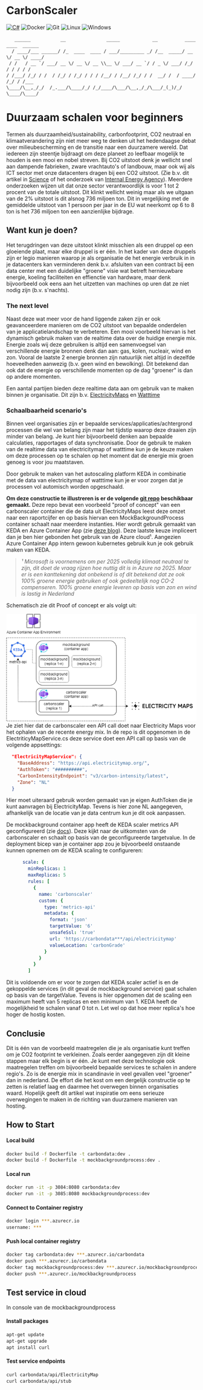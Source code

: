# CarbonScaler

[![C#](https://img.shields.io/badge/C%23-%2300599C.svg?style=for-the-badge&logo=c-sharp&logoColor=white)](https://docs.microsoft.com/en-us/dotnet/csharp/) 
![Docker](https://img.shields.io/badge/docker-%230db7ed.svg?style=for-the-badge&logo=docker&logoColor=white) ![Git](https://img.shields.io/badge/git-%23F05033.svg?style=for-the-badge&logo=git&logoColor=white)
![Linux](https://img.shields.io/badge/Linux-FCC624?style=for-the-badge&logo=linux&logoColor=black) ![Windows](https://img.shields.io/badge/Windows-0078D6?style=for-the-badge&logo=windows&logoColor=white)

       ______           __               _____            __          ____  ____  ______
      / ____/___ ______/ /_  ____  ____ / ___/_________ _/ /__  _____/ __ \/ __ \/ ____/
     / /   / __ `/ ___/ __ \/ __ \/ __ \\__ \/ ___/ __ `/ / _ \/ ___/ /_/ / / / / /     
    / /___/ /_/ / /  / /_/ / /_/ / / / /__/ / /__/ /_/ / /  __/ /  / ____/ /_/ / /___   
    \____/\__,_/_/  /_.___/\____/_/ /_/____/\___/\__,_/_/\___/_(_)/_/    \____/\____/   


                     
# Duurzaam schalen voor beginners
Termen als duurzaamheid/sustainability, carbonfootprint, CO2 neutraal en klimaatverandering zijn niet meer weg te denken uit het hedendaagse debat over milieubescherming en de transitie naar een duurzamere wereld. Dat iedereen zijn steentje bijdraagt om deze planeet zo leefbaar mogelijk te houden is een mooi en nobel streven. Bij CO2 uitstoot denk je wellicht snel aan dampende fabrieken, zware vrachtauto's of landbouw, maar ook wij als ICT sector met onze datacenters dragen bij een CO2 uitstoot. (Zie b.v. dit artikel in [Science](https://datacenters.lbl.gov/sites/default/files/Masanet_et_al_Science_2020.full_.pdf) of het onderzoek van [Internal Energy Agency](https://www.iea.org/energy-system/buildings/data-centres-and-data-transmission-networks)). Meerdere onderzoeken wijzen uit dat onze sector verantwoordlijk is voor 1 tot 2 procent van de totale uitstoot. Dit klinkt wellicht weinig maar als we uitgaan van de 2% uitstoot is dit alsnog 736 miljoen ton. Dit in vergelijking met de gemiddelde uitstoot van 1 persoon per jaar in de EU wat neerkomt op 6 to 8 ton is het 736 miljoen ton een aanzienlijke bijdrage.

## Want kun je doen?
Het terugdringen van deze uitstoot klinkt misschien als een druppel op een gloeiende plaat, maar elke druppel is er één. In het kader van deze druppels zijn er legio manieren waarop je als organisatie de het energie verbruik in in je datacenters kan verminderen denk b.v. afsluiten van een contract bij een data center met een duidelijke "groene" visie wat betreft hernieuwbare energie, koeling faciliteiten en effienctie van hardware, maar denk bijvoorbeeld ook eens aan het uitzetten van machines op uren dat ze niet nodig zijn (b.v. s'nachts). 
### The next level
Naast deze wat meer voor de hand liggende zaken zijn er ook geavanceerdere manieren om de CO2 uitstoot van bepaalde onderdelen van je applicatielandschap te verbeteren. Een mooi voorbeeld hiervan is het dynamisch gebruik maken van de realtime data over de huidige energie mix. Energie zoals wij deze gebruiken is altijd een samenvoegsel van verschillende energie bronnen denk dan aan: gas, kolen, nucleair, wind en zon. Vooral de laatste 2 energie bronnen zijn natuurlijk niet altijd in dezelfde hoeveelheden aanwezig (b.v. geen wind en bewolking). Dit betekend dan ook dat de energie op verschillende momenten op de dag "groener" is dan op andere momenten. 

Een aantal partijen bieden deze realtime data aan om gebruik van te maken binnen je organisatie. Dit zijn b.v. [ElectricityMaps](https://app.electricitymaps.com/map) en [Watttime](https://watttime.org/docs-dev/coverage-map/)

### Schaalbaarheid scenario's
Binnen veel organisaties zijn er bepaalde services/applicaties/achtergrond processen die wel van belang zijn maar het tijdstip waarop deze draaien zijn minder van belang. Je kunt hier bijvoorbeeld denken aan bepaalde calculaties, rapportages of data synchronisatie. Door de gebruik te maken van de realtime data van electricitymap of watttime kun je de keuze maken om deze processen op te schalen op het moment dat de energie mix groen genoeg is voor jou maatstaven. 

Door gebruik te maken van het autoscaling platform KEDA in combinatie met de data van electricitymap of watttime kun je er voor zorgen dat je processen vol automisch worden opgeschaald. 

**Om deze constructie te illustreren is er de volgende [git repo](https://github.com/pabes74/CarbonScaler) beschikbaar gemaakt.** Deze repo bevat een voorbeeld "proof of concept" van een carbonscaler container die de data uit ElectricityMaps leest deze omzet naar een raportcijfer en op basis hiervan een MockBackgroundProcess container schaalt naar meerdere instanties. Hier wordt gebruik gemaakt van KEDA en Azure Container App (zie [deze blog](https://www.bergler.nl/container-orchestratie-gemakkelijk-gemaakt-maar-hoe-dan/)). Deze laatste keuze impliceert dan je ben hier gebonden het gebruik van de Azure cloud¹. Aangezien Azure Container App intern gewoon kubernetes gebruik kun je ook gebruik maken van KEDA. 

> *¹ Microsoft is voornemens om per 2025 volledig klimaat neutraal te zijn, dit doet de vraag rijzen hoe nuttig dit is in Azure na 2025. Maar er is een kanttekening dat onbekend is of dit betekend dat ze ook 100% groene energie gebruiken of ook gedeeltelijk nog CO-2 compenseren. 100% groene energie leveren op basis van zon en wind is lastig in Nederland*

Schematisch zie dit Proof of concept er als volgt uit:

![carbonscaler](CarbonScaler.png)
Je ziet hier dat de carbonscaler een API call doet naar Electricity Maps voor het ophalen van de recente energy mix. 
In de repo is dit opgenomen in de ElectriticyMapService.cs deze service doet een API call op basis van de volgende appsettings:

```json
  "ElectricityMapService": {
    "BaseAddress": "https://api.electricitymap.org/",
    "AuthToken": "##########",
    "CarbonIntensityEndpoint": "v3/carbon-intensity/latest",
    "Zone": "NL"
  }
```
Hier moet uiteraard gebruik worden gemaakt van je eigen AuthToken die je kunt aanvragen bij ElectricityMap. Tevens is hier zone NL aangegeven, afhankelijk van de locatie van je data centrum kun je dit ook aanpassen.

De mockbackground container app heeft de KEDA scaler metrics API geconfigureerd (zie [docs](https://keda.sh/docs/2.15/scalers/metrics-api/)). Deze kijkt naar de uitkomsten van de carbonscaler en schaalt op basis van de geconfigureerde targetvalue. 
In de deployment bicep van je container app zou je bijvoorbeeld onstaande kunnen opnemen om de KEDA scaling te configureren:
```yaml
      scale: {
        minReplicas: 1
        maxReplicas: 5
        rules: [
          {
            name: 'carbonscaler'
            custom: {
              type: 'metrics-api'
              metadata: {
                format: 'json'
                targetValue: '6'
                unsafeSsl: 'true'
                url: 'https://carbondata***/api/electricitymap'
                valueLocation: 'carbonGrade'
              }
            }
          }
        ]
```
Dit is voldoende om er voor te zorgen dat KEDA scaler actief is en de gekoppelde services (in dit geval de mockbackground service) gaat schalen op basis van de targetValue. Tevens is hier opgenomen dat de scaling een maximum heeft van 5 replicas en een minimum van 1. KEDA heeft de mogelijkheid te schalen vanaf 0 tot n. Let wel op dat hoe meer replica's hoe hoger de hostig kosten.


## Conclusie
Dit is één van de voorbeeld maatregelen die je als organisatie kunt treffen om je CO2 footprint te verkleinen. Zoals eerder aangegeven zijn dit kleine stappen maar elk begin is er één. Je kunt met deze technologie ook maatregelen treffen om bijvoorbeeld bepaalde services te schalen in andere regio's. Zo is de energie mix in scandinavie in veel gevallen veel "groener" dan in nederland. De effort die het kost om een dergelijk constructie op te zetten is relatief laag en daarmee het overwegen binnen organisaties waard. Hopelijk geeft dit artikel wat inspiratie om eens serieuze overwegingen te maken in de richting van duurzamere manieren van hosting.
                                                               

## How to Start

#### Local build
```sh
docker build -f Dockerfile -t carbondata:dev .
docker build -f Dockerfile -t mockbackgroundprocess:dev .
```
#### Local run
```sh
docker run -it -p 3084:8080 carbondata:dev
docker run -it -p 3085:8080 mockbackgroundprocess:dev
```

#### Connect to Container registry
```sh
docker login ***.azurecr.io
username: ***
```

#### Push local container registry
```sh
docker tag carbondata:dev ***.azurecr.io/carbondata
docker push ***.azurecr.io/carbondata
docker tag mockbackgroundprocess:dev ***.azurecr.io/mockbackgroundprocess
docker push ***.azurecr.io/mockbackgroundprocess
```

## Test service in cloud
In console van de mockbackgroundprocess

#### Install packages
```sh
apt-get update
apt-get upgrade
apt install curl
```

#### Test service endpoints
```sh
curl carbondata/api/ElectricityMap
curl carbondata/api/stub
```
